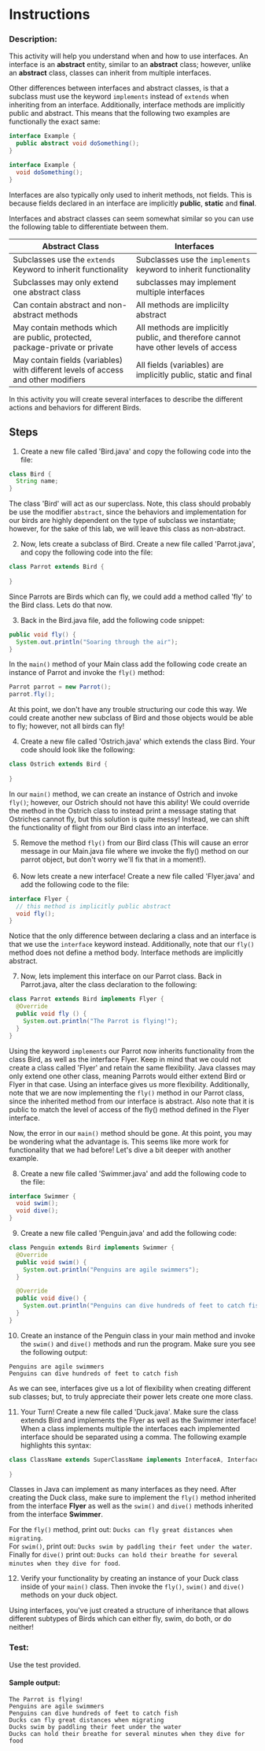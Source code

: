 # Instructions  

### Description:
This activity will help you understand when and how to use interfaces. An interface is an **abstract** entity, similar to an **abstract** class; however, unlike an **abstract** class, classes can inherit from multiple interfaces.

Other differences between interfaces and abstract classes, is that a subclass must use the keyword `implements` instead of `extends` when inheriting from an interface. Additionally, interface methods are implicitly public and abstract. This means that the following two examples are functionally the exact same:

```Java
interface Example {
  public abstract void doSomething();
}
```
```Java
interface Example {
  void doSomething();
}
```

Interfaces are also typically only used to inherit methods, not fields. This is because fields declared in an interface are implicitly **public**, **static** and **final**.

Interfaces and abstract classes can seem somewhat similar so you can use the following table to differentiate between them.

|Abstract Class|Interfaces|
|-|-|
|Subclasses use the `extends` Keyword to inherit functionality|Subclasses use the `implements` keyword to inherit functionality|
|Subclasses may only extend one abstract class| subclasses may implement multiple interfaces|
|Can contain abstract and non-abstract methods|All methods are implicilty abstract|
|May contain methods which are public, protected, package-private or private| All methods are implicitly public, and therefore cannot have other levels of access|
|May contain fields (variables) with different levels of access and other modifiers|All fields (variables) are implicitly public, static and final|

In this activity you will create several interfaces to describe the different actions and behaviors for different Birds.
  ## Steps
 1. Create a new file called 'Bird.java' and copy the following code into the file:
```Java
class Bird {
  String name;
}
```
The class 'Bird' will act as our superclass. Note, this class should probably be use the modifier `abstract`, since the behaviors and implementation for our birds are highly dependent on the type of subclass we instantiate; however, for the sake of this lab, we will leave this class as non-abstract.

 2. Now, lets create a subclass of Bird. Create a new file called 'Parrot.java', and copy the following code into the file:
```Java
class Parrot extends Bird {
  
}
```
Since Parrots are Birds which can fly, we could add a method called 'fly' to the Bird class. Lets do that now. 

3. Back in the Bird.java file, add the following code snippet:
```Java
public void fly() {
  System.out.println("Soaring through the air");
}
```
In the `main()` method of your Main class add the following code create an instance of Parrot and invoke the `fly()` method:
```Java
Parrot parrot = new Parrot();
parrot.fly();
```

At this point, we don't have any trouble structuring our code this way. We could create another new subclass of Bird and those objects would be able to fly; however, not all birds can fly!

4. Create a new file called 'Ostrich.java' which extends the class Bird. Your code should look like the following:
```Java
class Ostrich extends Bird {
  
}
```
In our `main()` method, we can create an instance of Ostrich and invoke `fly()`; however, our Ostrich should not have this ability! We could override the method in the Ostrich class to instead print a message stating that Ostriches cannot fly, but this solution is quite messy! Instead, we can shift the functionality of flight from our Bird class into an interface.

5. Remove the method `fly()` from our Bird class (This will cause an error message in our Main.java file where we invoke the fly() method on our parrot object, but don't worry we'll fix that in a moment!).
<br><br>
6. Now lets create a new interface! Create a new file called 'Flyer.java' and add the following code to the file:
```Java
interface Flyer {
  // this method is implicitly public abstract
  void fly();
}
```
Notice that the only difference between declaring a class and an interface is that we use the `interface` keyword instead. Additionally, note that our `fly()` method does not define a method body. Interface methods are implicitly abstract.

7. Now, lets implement this interface on our Parrot class. Back in Parrot.java, alter the class declaration to the following:
```Java
class Parrot extends Bird implements Flyer {
  @Override
  public void fly () {
    System.out.println("The Parrot is flying!");
  }
}
```
Using the keyword `implements` our Parrot now inherits functionality from the class Bird, as well as the interface Flyer. Keep in mind that we could not create a class called 'Flyer' and retain the same flexibility. Java classes may only extend one other class, meaning Parrots would either extend Bird or Flyer in that case. Using an interface gives us more flexibility. Additionally, note that we are now implementing the `fly()` method in our Parrot class, since the inherited method from our interface is abstract. Also note that it is public to match the level of access of the fly() method defined in the Flyer interface.

Now, the error in our `main()` method should be gone. At this point, you may be wondering what the advantage is. This seems like more work for functionality that we had before! Let's dive a bit deeper with another example.

8. Create a new file called 'Swimmer.java' and add the following code to the file:
```Java
interface Swimmer {
  void swim();
  void dive();
}
```
9. Create a new file called 'Penguin.java' and add the following code:
```Java
class Penguin extends Bird implements Swimmer {
  @Override
  public void swim() {
    System.out.println("Penguins are agile swimmers");
  }

  @Override
  public void dive() {
    System.out.println("Penguins can dive hundreds of feet to catch fish");
  }
}
```

10. Create an instance of the Penguin class in your main method and invoke the `swim()` and `dive()` methods and run the program. Make sure you see the following output:
```
Penguins are agile swimmers
Penguins can dive hundreds of feet to catch fish
```
As we can see, interfaces give us a lot of flexibility when creating different sub classes; but, to truly appreciate their power lets create one more class.

11. Your Turn! Create a new file called 'Duck.java'. Make sure the class extends Bird and implements the Flyer as well as the Swimmer interface! When a class implements multiple the interfaces each implemented interface should be separated using a comma. The following example highlights this syntax:
```Java
class ClassName extends SuperClassName implements InterfaceA, InterfaceB ... {
  
}
```
Classes in Java can implement as many interfaces as they need. After creating the Duck class, make sure to implement the `fly()` method inherited from the interface **Flyer** as well as the `swim()` and `dive()` methods inherited from the interface **Swimmer**. 

For the `fly()` method, print out: `Ducks can fly great distances when migrating`. 
<br>For `swim()`, print out: `Ducks swim by paddling their feet under the water`. 
<br>Finally for `dive()` print out: `Ducks can hold their breathe for several minutes when they dive for food`.

12. Verify your functionality by creating an instance of your Duck class inside of your `main()` class. Then invoke the `fly()`, `swim()` and `dive()` methods on your duck object.

Using interfaces, you've just created a structure of inheritance that allows different subtypes of Birds which can either fly, swim, do both, or do neither!

  ### Test:
Use the test provided.

#### Sample output:
```
The Parrot is flying!
Penguins are agile swimmers
Penguins can dive hundreds of feet to catch fish
Ducks can fly great distances when migrating
Ducks swim by paddling their feet under the water
Ducks can hold their breathe for several minutes when they dive for food
```
  